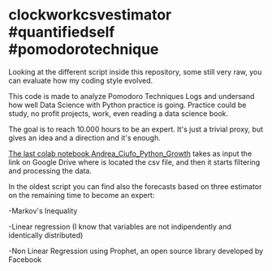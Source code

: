 # clockworkcsvestimator #quantifiedself #pomodorotechnique 
Looking at the different script inside this repository, some still very raw, you can evaluate how my coding style evolved. 

This code is made to analyze Pomodoro Techniques Logs and undersand how well Data Science with Python practice is going. 
Practice could be study, no profit projects, work, even reading a data science book.

The goal is to reach 10.000 hours to be an expert.
It's just a trivial proxy, but gives an idea and a direction and it's enough. 

[The last colab notebook Andrea_Ciufo_Python_Growth](https://github.com/uomodellamansarda/clockworkcsvestimator/blob/master/Andrea_Ciufo_Python_Growth.ipynb) takes as input the link on Google Drive where is located the csv file, and then it starts filtering and processing the data.






In the oldest script you can find also the forecasts based on three estimator on the remaining time to become an expert:

-Markov's Inequality 

-Linear regression (I know that variables are not indipendently and identically distributed)

-Non Linear Regression using Prophet, an open source library developed by Facebook 
